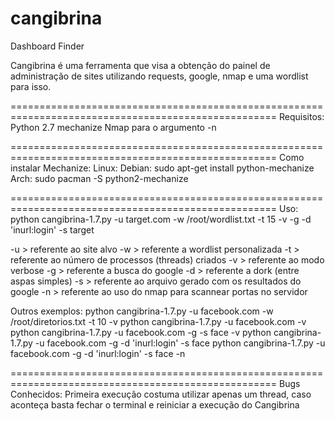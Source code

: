 cangibrina
==========

Dashboard Finder

Cangibrina é uma ferramenta que visa a obtenção do painel de administração de sites
utilizando requests, google, nmap e uma wordlist para isso.

====================================================================================================
Requisitos:
Python 2.7
mechanize
Nmap para o argumento -n

====================================================================================================
Como instalar Mechanize:
Linux:
	Debian: sudo apt-get install python-mechanize
	Arch: sudo pacman -S python2-mechanize

====================================================================================================
Uso:
python cangibrina-1.7.py -u target.com -w /root/wordlist.txt -t 15 -v -g -d 'inurl:login' -s target

-u > referente ao site alvo
-w > referente a wordlist personalizada
-t > referente ao número de processos (threads) criados
-v > referente ao modo verbose
-g > referente a busca do google
-d > referente a dork (entre aspas simples)
-s > referente ao arquivo gerado com os resultados do google
-n > referente ao uso do nmap para scannear portas no servidor

Outros exemplos:
python cangibrina-1.7.py -u facebook.com -w /root/diretorios.txt -t 10 -v
python cangibrina-1.7.py -u facebook.com -v
python cangibrina-1.7.py -u facebook.com -g -s face -v
python cangibrina-1.7.py -u facebook.com -g -d 'inurl:login' -s face
python cangibrina-1.7.py -u facebook.com -g -d 'inurl:login' -s face -n

====================================================================================================
Bugs Conhecidos:
Primeira execução costuma utilizar apenas um thread, caso aconteça basta fechar o terminal e
reiniciar a execução do Cangibrina
